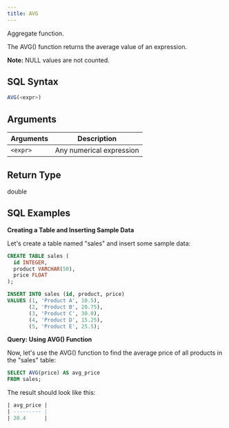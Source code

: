 ```yaml
---
title: AVG
---
```


Aggregate function.

The AVG() function returns the average value of an expression.

**Note:** NULL values are not counted.

## SQL Syntax

```sql
AVG(<expr>)
```

## Arguments

| Arguments | Description              |
|-----------|--------------------------|
| `<expr>`  | Any numerical expression |

## Return Type

double

## SQL Examples

**Creating a Table and Inserting Sample Data**

Let's create a table named "sales" and insert some sample data:
```sql
CREATE TABLE sales (
  id INTEGER,
  product VARCHAR(50),
  price FLOAT
);

INSERT INTO sales (id, product, price)
VALUES (1, 'Product A', 10.5),
       (2, 'Product B', 20.75),
       (3, 'Product C', 30.0),
       (4, 'Product D', 15.25),
       (5, 'Product E', 25.5);
```

**Query: Using AVG() Function**

Now, let's use the AVG() function to find the average price of all products in the "sales" table:
```sql
SELECT AVG(price) AS avg_price
FROM sales;
```

The result should look like this:
```sql
| avg_price |
| --------- |
| 20.4      |
```